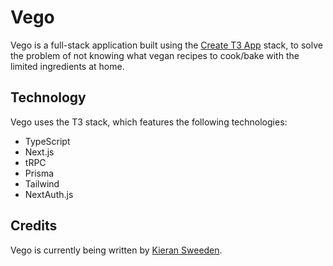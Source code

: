 # Vego

Vego is a full-stack application built using the [Create T3 App](https://create.t3.gg/) stack, to solve the problem of not knowing what vegan recipes to cook/bake with the limited ingredients at home.

## Technology

Vego uses the T3 stack, which features the following technologies:

- TypeScript
- Next.js
- tRPC
- Prisma
- Tailwind
- NextAuth.js

## Credits

Vego is currently being written by [Kieran Sweeden](https://github.com/KieranSweeden).

